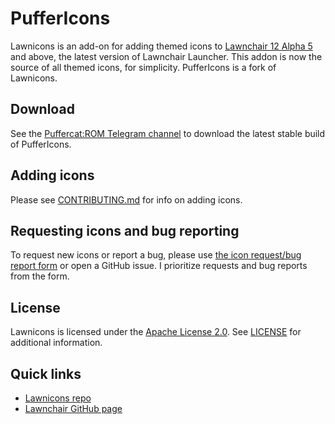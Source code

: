 # PufferIcons
Lawnicons is an add-on for adding themed icons to [Lawnchair 12 Alpha 5](https://github.com/LawnchairLauncher/lawnchair) and above, the latest version of Lawnchair Launcher.
This addon is now the source of all themed icons, for simplicity.
PufferIcons is a fork of Lawnicons.

## Download
See the [Puffercat:ROM Telegram channel](https://pufferrom.t.me) to download the latest stable build of PufferIcons.

## Adding icons

Please see [CONTRIBUTING.md](CONTRIBUTING.md) for info on adding icons.

## Requesting icons and bug reporting

To request new icons or report a bug, please use [the icon request/bug report form](https://pfrcat.link/puffericons-form) or open a GitHub issue. I prioritize requests and bug reports from the form.

## License

Lawnicons is licensed under the [Apache License 2.0](https://www.apache.org/licenses/LICENSE-2.0). See [LICENSE](LICENSE) for additional information.

## Quick links
* [Lawnicons repo](http://github.com/LawnchairLauncher/lawnicons)
* [Lawnchair GitHub page](https://github.com/LawnchairLauncher/lawnchair)

